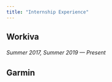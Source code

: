 ```yaml
---
title: "Internship Experience"
---
```


## Workiva
###### Summer 2017, Summer 2019 — Present

## Garmin
